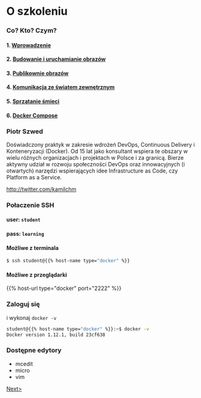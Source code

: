 # O szkoleniu

### Co? Kto? Czym?

#### 1. [Wprowadzenie](/Introduction.md)
#### 2. [Budowanie i uruchamianie obrazów](/Budowanie_i_uruchamianie_obrazów.md)
#### 3. [Publikownie obrazów](/Publikowanie_obrazow.md)
#### 4. [Komunikacja ze światem zewnętrznym](/Komunikacja_ze_swiatem_zewnetrznym.md)
#### 5. [Sprzątanie śmieci](/Sprzatanie_smieci.md)
#### 6. [Docker Compose](/Docker_Compose.md)

### Piotr Szwed

Doświadczony praktyk w zakresie wdrożeń DevOps, Continuous Delivery i Konteneryzacji (Docker). Od 15 lat jako konsultant wspiera te obszary w wielu różnych organizacjach i projektach w Polsce i za granicą. Bierze aktywny udział w rozwoju społeczności DevOps oraz innowacyjnych (i otwartych) narzędzi wspierających idee Infrastructure as Code, czy Platform as a Service. 

http://twitter.com/kamilchm

### Połaczenie SSH

#### user: `student`

#### pass: `learning`

#### Możliwe z terminala

```bash
$ ssh student@{{% host-name type="docker" %}}
```

#### Możliwe z przeglądarki

{{% host-url type="docker" port="2222" %}}

### Zaloguj się

i wykonaj `docker -v`

```bash
student@{{% host-name type="docker" %}}:~$ docker -v
Docker version 1.12.1, build 23cf638
```

### Dostępne edytory

* mcedit
* micro
* vim


[Next>](/Budowanie_i_uruchamianie_obrazów.md)
